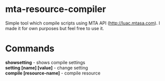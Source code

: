 # mta-resource-compiler
Simple tool which compile scripts using MTA API (http://luac.mtasa.com). I made it for own purposes but feel free to use it.

# Commands
<b>showsetting</b> - shows compile settings<br />
<b>setting [name] [value]</b> - change setting<br />
<b>compile [resource-name]</b> - compile resource
